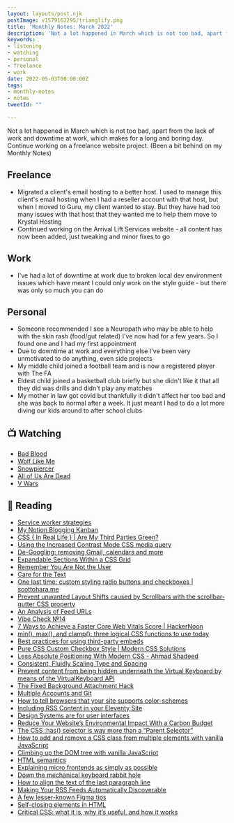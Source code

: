 ```yaml
---
layout: layouts/post.njk
postImage: v1579162295/trianglify.png
title: 'Monthly Notes: March 2022'
description: 'Not a lot happened in March which is not too bad, apart from the lack of work and downtime at work, which makes for a long and boring day. Continue working on a freelance website project.'
keywords:
- listening
- watching
- personal
- freelance
- work
date: 2022-05-03T00:00:00Z
tags:
- monthly-notes
- notes
tweetId: ""

---
```

Not a lot happened in March which is not too bad, apart from the lack of work and downtime at work, which makes for a long and boring day. Continue working on a freelance website project. (Been a bit behind on my Monthly Notes)

## Freelance
- Migrated a client's email hosting to a better host. I used to manage this client's email hosting when I had a reseller account with that host, but when I moved to Guru, my client wanted to stay. But they have had too many issues with that host that they wanted me to help them move to Krystal Hosting
- Continued working on the Arrival Lift Services website - all content has now been added, just tweaking and minor fixes to go

## Work
- I've had a lot of downtime at work due to broken local dev environment issues which have meant I could only work on the style guide - but there was only so much you can do

## Personal
- Someone recommended I see a Neuropath who may be able to help with the skin rash (food/gut related) I've now had for a few years. So I found one and I had my first appointment
- Due to downtime at work and everything else I've been very unmotivated to do anything, even side projects
- My middle child joined a football team and is now a registered player with The FA
- Eldest child joined a basketball club briefly but she didn't like it that all they did was drills and didn't play any matches
- My mother in law got covid but thankfully it didn't affect her too bad and she was back to normal after a week. It just meant I had to do a lot more diving our kids around to after school clubs

## 📺 Watching
- [Bad Blood](https://www.netflix.com/gb/TITLE/80221787 "Bad Blood")
- [Wolf Like Me](https://www.imdb.com/title/tt14452228/ "Wolf Like Me")
- [Snowpiercer](https://www.netflix.com/gb/Title/80177458 "Snowpiercer")
- [All of Us Are Dead](https://www.netflix.com/gb/title/81237994 "All of Us Are Dead")
- [V Wars](https://www.netflix.com/gb/title/80236118 "V Wars")

## 📖 Reading
- [Service worker strategies](https://gomakethings.com/service-worker-strategies/ "Service worker strategies")
- [My Notion Blogging Kanban](https://daverupert.com/2021/09/my-notion-blogging-kanban/ "My Notion Blogging Kanban")
- [CSS { In Real Life } | Are My Third Parties Green?](https://css-irl.info/are-my-third-parties-green/ "CSS { In Real Life } | Are My Third Parties Green?")
- [Using the Increased Contrast Mode CSS media query](https://www.tempertemper.net/blog/using-the-increased-contrast-mode-css-media-query "Using the Increased Contrast Mode CSS media query")
- [De-Googling: removing Gmail, calendars and more](https://www.katycowan.co.uk/writing/de-googling/ "De-Googling: removing Gmail, calendars and more")
- [Expandable Sections Within a CSS Grid](https://css-tricks.com/expandable-sections-within-a-css-grid/ "Expandable Sections Within a CSS Grid")
- [Remember You Are Not the User](https://css-tricks.com/remember-you-are-not-the-user/ "Remember You Are Not the User")
- [Care for the Text](https://css-tricks.com/care-for-the-text/ "Care for the Text")
- [One last time: custom styling radio buttons and checkboxes | scottohara.me](https://www.scottohara.me/blog/2021/09/24/custom-radio-checkbox-again.html "One last time: custom styling radio buttons and checkboxes | scottohara.me")
- [Prevent unwanted Layout Shifts caused by Scrollbars with the scrollbar-gutter CSS property](https://www.bram.us/2021/07/23/prevent-unwanted-layout-shifts-caused-by-scrollbars-with-the-scrollbar-gutter-css-property/ "Prevent unwanted Layout Shifts caused by Scrollbars with the scrollbar-gutter CSS property")
- [An Analysis of Feed URLs](https://blog.jim-nielsen.com/2021/feed-urls/ "An Analysis of Feed URLs")
- [Vibe Check №14](https://daverupert.com/2022/03/vibe-check-14/ "Vibe Check №14")
- [7 Ways to Achieve a Faster Core Web Vitals Score | HackerNoon](https://hackernoon.com/7-ways-to-achieve-a-faster-core-web-vitals-score "7 Ways to Achieve a Faster Core Web Vitals Score | HackerNoon")
- [min(), max(), and clamp(): three logical CSS functions to use today](https://web.dev/min-max-clamp/ "min(), max(), and clamp(): three logical CSS functions to use today")
- [Best practices for using third-party embeds](https://web.dev/embed-best-practices/ "Best practices for using third-party embeds")
- [Pure CSS Custom Checkbox Style | Modern CSS Solutions](https://moderncss.dev/pure-css-custom-checkbox-style/ "Pure CSS Custom Checkbox Style | Modern CSS Solutions")
- [Less Absolute Positioning With Modern CSS - Ahmad Shadeed](https://ishadeed.com/article/less-absolute-positioning-modern-css/ "Less Absolute Positioning With Modern CSS - Ahmad Shadeed")
- [Consistent, Fluidly Scaling Type and Spacing](https://css-tricks.com/consistent-fluidly-scaling-type-and-spacing/ "Consistent, Fluidly Scaling Type and Spacing")
- [Prevent content from being hidden underneath the Virtual Keyboard by means of the VirtualKeyboard API](https://www.bram.us/2021/09/13/prevent-items-from-being-hidden-underneath-the-virtual-keyboard-by-means-of-the-virtualkeyboard-api/ "Prevent content from being hidden underneath the Virtual Keyboard by means of the VirtualKeyboard API")
- [The Fixed Background Attachment Hack](https://css-tricks.com/the-fixed-background-attachment-hack/ "The Fixed Background Attachment Hack")
- [Multiple Accounts and Git](https://www.bram.us/2021/09/03/multiple-accounts-and-git/ "Multiple Accounts and Git")
- [How to tell browsers that your site supports color-schemes](https://www.stefanjudis.com/today-i-learned/how-to-tell-browsers-that-your-site-supports-color-schemes/ "How to tell browsers that your site supports color-schemes")
- [Including RSS Content in your Eleventy Site](https://www.raymondcamden.com/2022/03/08/including-rss-content-in-your-eleventy-site "Including RSS Content in your Eleventy Site")
- [Design Systems are for user interfaces](https://bradfrost.com/blog/post/design-systems-are-for-user-interfaces/ "Design Systems are for user interfaces")
- [Reduce Your Website’s Environmental Impact With a Carbon Budget](https://css-tricks.com/reduce-your-websites-environmental-impact-with-a-carbon-budget/ "Reduce Your Website’s Environmental Impact With a Carbon Budget")
- [The CSS :has() selector is way more than a “Parent Selector”](https://www.bram.us/2021/12/21/the-css-has-selector-is-way-more-than-a-parent-selector/ "The CSS :has() selector is way more than a “Parent Selector”")
- [How to add and remove a CSS class from multiple elements with vanilla JavaScript](https://gomakethings.com/how-to-add-and-remove-a-css-class-from-multiple-elements-with-vanilla-javascript/ "How to add and remove a CSS class from multiple elements with vanilla JavaScript")
- [Climbing up the DOM tree with vanilla JavaScript](https://gomakethings.com/climbing-up-the-dom-tree-with-vanilla-javascript/ "Climbing up the DOM tree with vanilla JavaScript")
- [HTML semantics](https://gomakethings.com/html-semantics/ "HTML semantics")
- [Explaining micro frontends as simply as possible](https://dev.to/richkurtzman/explaining-micro-frontends-as-simply-as-possible-2pch "Explaining micro frontends as simply as possible")
- [Down the mechanical keyboard rabbit hole](https://fowlie.github.io/2022/02/25/keyboards-rabbit-hole/ "Down the mechanical keyboard rabbit hole")
- [How to align the text of the last paragraph line](https://www.stefanjudis.com/today-i-learned/how-to-align-the-text-of-the-last-paragraph-line/ "How to align the text of the last paragraph line")
- [Making Your RSS Feeds Automatically Discoverable](https://blog.jim-nielsen.com/2021/automatically-discoverable-rss-feeds/ "Making Your RSS Feeds Automatically Discoverable")
- [A few lesser-known Figma tips](https://medium.com/design/a-few-lesser-known-figma-tips-29db4a731926 "A few lesser-known Figma tips")
- [Self-closing elements in HTML](https://www.tempertemper.net/blog/self-closing-elements-in-html "Self-closing elements in HTML")
- [Critical CSS: what it is, why it’s useful, and how it works](https://www.tempertemper.net/blog/critical-css-what-it-is-why-its-useful-and-how-it-works "Critical CSS: what it is, why it’s useful, and how it works")
